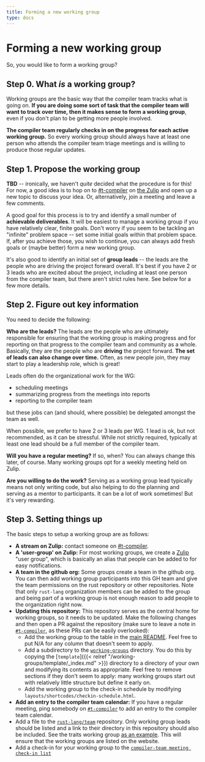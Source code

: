 ```yaml
---
title: Forming a new working group
type: docs
---
```

# Forming a new working group

So, you would like to form a working group?

## Step 0. What *is* a working group?

Working groups are the basic way that the compiler team tracks what is
going on. **If you are doing some sort of task that the compiler team
will want to track over time, then it makes sense to form a working
group**, even if you don't plan to be getting more people involved.

**The compiler team regularly checks in on the progress for each active
working group.** So every working group should always have at least one
person who attends the compiler team triage meetings and is willing to
produce those regular updates.

## Step 1. Propose the working group

**TBD** -- ironically, we haven't *quite* decided what the procedure
is for this!  For now, a good idea is to hop on to [#t-compiler][cp] on [the
Zulip][cp] and open up a new topic to discuss your idea. Or,
alternatively, join a meeting and leave a few comments.

[cp]: ../../about/chat-platform


A good goal for this process is to try and identify a small number of
**achievable deliverables**. It will be easiest to manage a working
group if you have relatively clear, finite goals. Don't worry if you
seem to be tackling an "infinite" problem space -- set some initial
goals within that problem space. If, after you achieve those, you wish
to continue, you can always add fresh goals or (maybe better) form a
new working group.

It's also good to identify an initial set of **group leads** -- the
leads are the people who are driving the project forward overall. It's
best if you have 2 or 3 leads who are excited about the project,
including at least one person from the compiler team, but there aren't
strict rules here. See below for a few more details.

## Step 2. Figure out key information

You need to decide the following:

**Who are the leads?** The leads are the people who are ultimately
responsible for ensuring that the working group is making progress and
for reporting on that progress to the compiler team and community as a
whole. Basically, they are the people who are **driving** the project
forward.  **The set of leads can also change over time.** Often, as
new people join, they may start to play a leadership role, which is
great!

Leads often do the organizational work for the WG:

- scheduling meetings
- summarizing progress from the meetings into reports
- reporting to the compiler team

but these jobs can (and should, where possible) be delegated amongst
the team as well.

When possible, we prefer to have 2 or 3 leads per WG. 1 lead is ok,
but not recommended, as it can be stressful. While not strictly
required, typically at least one lead should be a full member of the
compiler team.

**Will you have a regular meeting?** If so, when? You can always
change this later, of course. Many working groups opt for a weekly
meeting held on Zulip.

**Are you willing to do the work?** Serving as a working group lead
typically means not only writing code, but also helping to do the
planning and serving as a mentor to participants. It can be a lot of
work sometimes! But it's very rewarding.

## Step 3. Setting things up

The basic steps to setup a working group are as follows:

- **A stream on Zulip:** contact someone on [#t-compiler][cp].
- **A 'user-group' on Zulip:** For most working groups, we create a
  [Zulip][cp] "user group", which is basically an alias that people
  can be added to for easy notifications.
- **A team in the github org:** Some groups create a team in the github org.
  You can then add working group participants into this GH team and give the team
  permissions on the rust repository or other repositories. Note that only `rust-lang`
  organization members can be added to the group and being part of a working group is
  not enough reason to add people to the organization right now.
- **Updating this repository:** This repository serves as the central home
  for working groups, so it needs to be updated. Make the following changes and
  then open a PR against the repository (make sure to leave a note in [`#t-compiler`][cp],
  as these PRs can be easily overlooked):
  - Add the working group to the table in the [main
    README][README]. Feel free to put N/A for any column that doesn't
    seem to apply.
  - Add a subdirectory to the [`working-groups`][working_groups] directory. You do
    this by copying the [`template`]({{< relref "/working-groups/template/_index.md" >}}) directory to a
    directory of your own and modifying its contents as appropriate.
    Feel free to remove sections if they don't seem to apply: many
    working groups start out with relatively little structure but
    define it early on.
  - Add the working group to the check-in schedule by modifying
    `layouts/shortcodes/checkin-schedule.html`.
- **Add an entry to the compiler team calendar:** If you have a regular meeting,
  ping somebody on [`#t-compiler`][cp] to add an entry to the compiler team calendar.
- Add a file to the [`rust-lang/team`][team_repo] repository. Only working group leads should be
  listed and a link to their directory in this repository should also be included. See the
  traits working group [as an example][team_repo_example]. This will ensure that the working groups
  are listed on the website.
- Add a check-in for your working group to the [`compiler-team meeting check-in list`][check_in]

[team_repo]: https://github.com/rust-lang/team
[team_repo_example]: https://github.com/rust-lang/team/blob/master/teams/wg-traits.toml
[check_in]:../../about/triage-meeting/
[README]: ../../
[template]: ../working-groups/template/_index
[working_groups]: https://github.com/rust-lang/compiler-team/tree/master/working-groups
